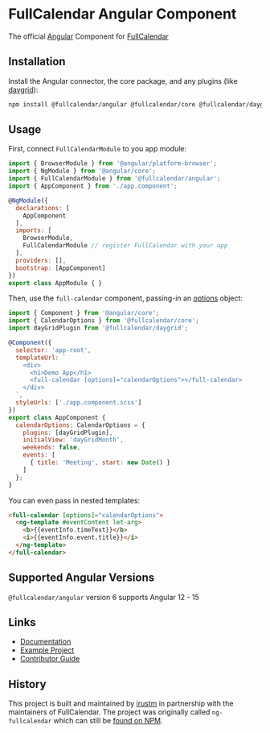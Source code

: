
# FullCalendar Angular Component

The official [Angular](https://angular.io/) Component for [FullCalendar](https://fullcalendar.io)

## Installation

Install the Angular connector, the core package, and any plugins (like [daygrid](https://fullcalendar.io/docs/month-view)):

```sh
npm install @fullcalendar/angular @fullcalendar/core @fullcalendar/daygrid
```

## Usage

First, connect `FullCalendarModule` to you app module:

```js
import { BrowserModule } from '@angular/platform-browser';
import { NgModule } from '@angular/core';
import { FullCalendarModule } from '@fullcalendar/angular';
import { AppComponent } from './app.component';

@NgModule({
  declarations: [
    AppComponent
  ],
  imports: [
    BrowserModule,
    FullCalendarModule // register FullCalendar with your app
  ],
  providers: [],
  bootstrap: [AppComponent]
})
export class AppModule { }
```

Then, use the `full-calendar` component, passing-in an [options](https://fullcalendar.io/docs#toc) object:

```js
import { Component } from '@angular/core';
import { CalendarOptions } from '@fullcalendar/core';
import dayGridPlugin from '@fullcalendar/daygrid';

@Component({
  selector: 'app-root',
  templateUrl: `
    <div>
      <h1>Demo App</h1>
      <full-calendar [options]="calendarOptions"></full-calendar>
    </div>
  `,
  styleUrls: ['./app.component.scss']
})
export class AppComponent {
  calendarOptions: CalendarOptions = {
    plugins: [dayGridPlugin],
    initialView: 'dayGridMonth',
    weekends: false,
    events: [
      { title: 'Meeting', start: new Date() }
    ]
  };
}
```

You can even pass in nested templates:

```html
<full-calendar [options]="calendarOptions">
  <ng-template #eventContent let-arg>
    <b>{{eventInfo.timeText}}</b>
    <i>{{eventInfo.event.title}}</i>
  </ng-template>
</full-calendar>
```

## Supported Angular Versions

`@fullcalendar/angular` version 6 supports Angular 12 - 15

## Links

- [Documentation](https://fullcalendar.io/docs/angular)
- [Example Project](https://github.com/fullcalendar/fullcalendar-example-projects/tree/master/angular)
- [Contributor Guide](CONTRIBUTORS.md)

## History

This project is built and maintained by [irustm](https://github.com/irustm) in partnership with the maintainers of FullCalendar. The project was originally called `ng-fullcalendar` which can still be [found on NPM](https://www.npmjs.com/package/ng-fullcalendar).
